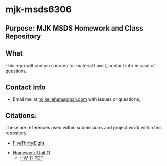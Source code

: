 # mjk-msds6306
## Purpose: MJK MSDS Homework and Class Repository
## What
This repo will contain sources for material I post, contact info in case of questions.
## Contact Info
- Email me at mj.kelleher@gmail.com with issues or questions,

## Citations:
These are references used within submissions and project work within this repository.

- [FiveThirtyEight](https://github.com/rudeboybert/fivethirtyeight)


* [Homework Unit 11](https://cdn.rawgit.com/allthebits/mjk-msds6306/master/homework/unit_11/homework_submission.html)
    * [HW 11 PDF](https://github.com/allthebits/mjk-msds6306/blob/master/homework/unit_11/Assignment11.pdf)
